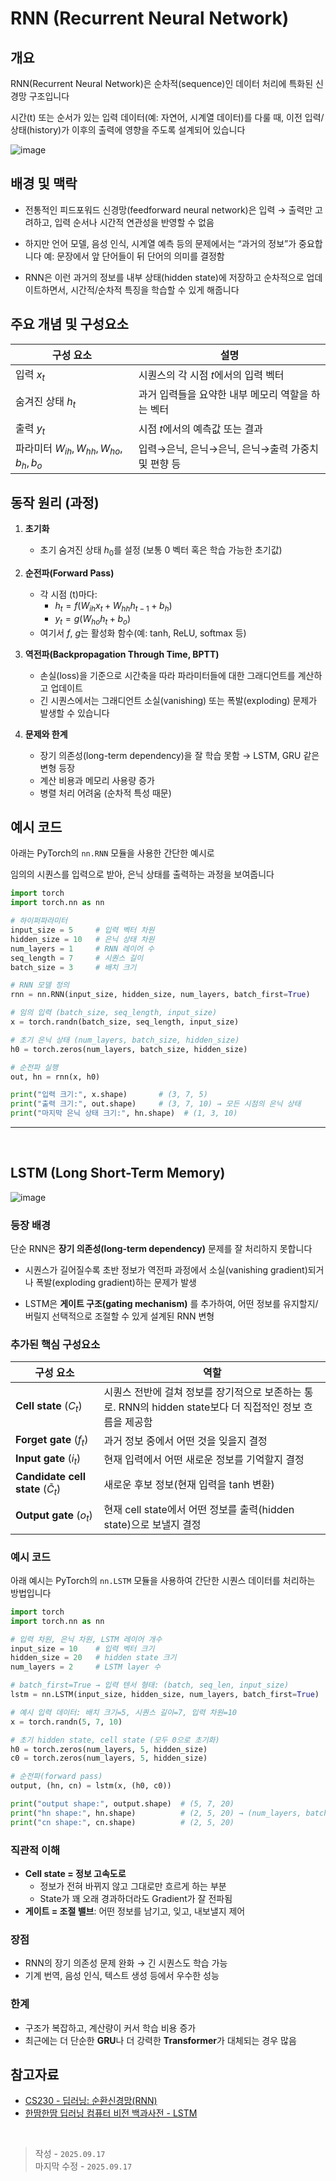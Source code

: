 # RNN (Recurrent Neural Network)

## 개요

RNN(Recurrent Neural Network)은 순차적(sequence)인 데이터 처리에 특화된 신경망 구조입니다

시간(t) 또는 순서가 있는 입력 데이터(예: 자연어, 시계열 데이터)를 다룰 때, 이전 입력/상태(history)가 이후의 출력에 영향을 주도록 설계되어 있습니다

<img src="https://i.ibb.co/354kcBJz/image.png" alt="image" border="0">

## 배경 및 맥락

- 전통적인 피드포워드 신경망(feedforward neural network)은 입력 → 출력만 고려하고, 입력 순서나 시간적 연관성을 반영할 수 없음

- 하지만 언어 모델, 음성 인식, 시계열 예측 등의 문제에서는 “과거의 정보”가 중요합니다
  예: 문장에서 앞 단어들이 뒤 단어의 의미를 결정함

- RNN은 이런 과거의 정보를 내부 상태(hidden state)에 저장하고 순차적으로 업데이트하면서, 시간적/순차적 특징을 학습할 수 있게 해줍니다

## 주요 개념 및 구성요소

| 구성 요소 | 설명 |
|--------|------|
| 입력 $x_t$ | 시퀀스의 각 시점 $t$에서의 입력 벡터 |
| 숨겨진 상태 $h_t$ | 과거 입력들을 요약한 내부 메모리 역할을 하는 벡터 |
| 출력 $y_t$ | 시점 $t$에서의 예측값 또는 결과 |
| 파라미터 $W_{ih}, W_{hh}, W_{ho}, b_h, b_o$ | 입력→은닉, 은닉→은닉, 은닉→출력 가중치 및 편향 등 |

## 동작 원리 (과정)  

1. **초기화**  
   - 초기 숨겨진 상태 $h_0$를 설정 (보통 0 벡터 혹은 학습 가능한 초기값)

2. **순전파(Forward Pass)**  
   - 각 시점 \(t\)마다:  
     - $h_t = f(W_{ih} x_t + W_{hh} h_{t-1} + b_h)$  
      - $y_t = g(W_{ho} h_t + b_o)$
    - 여기서 $f$, $g$는 활성화 함수(예: tanh, ReLU, softmax 등)

3. **역전파(Backpropagation Through Time, BPTT)**  
   - 손실(loss)을 기준으로 시간축을 따라 파라미터들에 대한 그래디언트를 계산하고 업데이트
   - 긴 시퀀스에서는 그래디언트 소실(vanishing) 또는 폭발(exploding) 문제가 발생할 수 있습니다 

4. **문제와 한계**  
   - 장기 의존성(long-term dependency)을 잘 학습 못함 → LSTM, GRU 같은 변형 등장
   - 계산 비용과 메모리 사용량 증가
   - 병렬 처리 어려움 (순차적 특성 때문) 

## 예시 코드

아래는 PyTorch의 `nn.RNN` 모듈을 사용한 간단한 예시로

임의의 시퀀스를 입력으로 받아, 은닉 상태를 출력하는 과정을 보여줍니다

```python
import torch
import torch.nn as nn

# 하이퍼파라미터
input_size = 5     # 입력 벡터 차원
hidden_size = 10   # 은닉 상태 차원
num_layers = 1     # RNN 레이어 수
seq_length = 7     # 시퀀스 길이
batch_size = 3     # 배치 크기

# RNN 모델 정의
rnn = nn.RNN(input_size, hidden_size, num_layers, batch_first=True)

# 임의 입력 (batch_size, seq_length, input_size)
x = torch.randn(batch_size, seq_length, input_size)

# 초기 은닉 상태 (num_layers, batch_size, hidden_size)
h0 = torch.zeros(num_layers, batch_size, hidden_size)

# 순전파 실행
out, hn = rnn(x, h0)

print("입력 크기:", x.shape)       # (3, 7, 5)
print("출력 크기:", out.shape)     # (3, 7, 10) → 모든 시점의 은닉 상태
print("마지막 은닉 상태 크기:", hn.shape)  # (1, 3, 10)
```

---
<br>

## LSTM (Long Short-Term Memory) 

<img src="https://i.ibb.co/h1BDTqHP/image.png" alt="image" border="0">

### 등장 배경  

단순 RNN은 **장기 의존성(long-term dependency)** 문제를 잘 처리하지 못합니다

- 시퀀스가 길어질수록 초반 정보가 역전파 과정에서 소실(vanishing gradient)되거나 폭발(exploding gradient)하는 문제가 발생

- LSTM은 **게이트 구조(gating mechanism)** 를 추가하여, 어떤 정보를 유지할지/버릴지 선택적으로 조절할 수 있게 설계된 RNN 변형

### 추가된 핵심 구성요소  

| 구성 요소 | 역할 |
|-----------|------|
| **Cell state** ($C_t$) | 시퀀스 전반에 걸쳐 정보를 장기적으로 보존하는 통로. RNN의 hidden state보다 더 직접적인 정보 흐름을 제공함 |
| **Forget gate** ($f_t$) | 과거 정보 중에서 어떤 것을 잊을지 결정 |
| **Input gate** ($i_t$) | 현재 입력에서 어떤 새로운 정보를 기억할지 결정 |
| **Candidate cell state** ($\tilde{C}_t$) | 새로운 후보 정보(현재 입력을 tanh 변환) |
| **Output gate** ($o_t$) | 현재 cell state에서 어떤 정보를 출력(hidden state)으로 보낼지 결정 |


### 예시 코드

아래 예시는 PyTorch의 `nn.LSTM` 모듈을 사용하여 간단한 시퀀스 데이터를 처리하는 방법입니다

```python
import torch
import torch.nn as nn

# 입력 차원, 은닉 차원, LSTM 레이어 개수
input_size = 10    # 입력 벡터 크기
hidden_size = 20   # hidden state 크기
num_layers = 2     # LSTM layer 수

# batch_first=True → 입력 텐서 형태: (batch, seq_len, input_size)
lstm = nn.LSTM(input_size, hidden_size, num_layers, batch_first=True)

# 예시 입력 데이터: 배치 크기=5, 시퀀스 길이=7, 입력 차원=10
x = torch.randn(5, 7, 10)

# 초기 hidden state, cell state (모두 0으로 초기화)
h0 = torch.zeros(num_layers, 5, hidden_size)
c0 = torch.zeros(num_layers, 5, hidden_size)

# 순전파(forward pass)
output, (hn, cn) = lstm(x, (h0, c0))

print("output shape:", output.shape)  # (5, 7, 20)
print("hn shape:", hn.shape)          # (2, 5, 20) → (num_layers, batch, hidden_size)
print("cn shape:", cn.shape)          # (2, 5, 20)
```

### 직관적 이해  
- **Cell state = 정보 고속도로**
  - 정보가 전혀 바뀌지 않고 그대로만 흐르게 하는 부분
  - State가 꽤 오래 경과하더라도 Gradient가 잘 전파됨
- **게이트 = 조절 밸브**: 어떤 정보를 남기고, 잊고, 내보낼지 제어

### 장점  
- RNN의 장기 의존성 문제 완화 → 긴 시퀀스도 학습 가능  
- 기계 번역, 음성 인식, 텍스트 생성 등에서 우수한 성능  

### 한계  
- 구조가 복잡하고, 계산량이 커서 학습 비용 증가  
- 최근에는 더 단순한 **GRU**나 더 강력한 **Transformer**가 대체되는 경우 많음  

## 참고자료

- [CS230 - 딥러닝: 순환신경망(RNN)](https://stanford.edu/~shervine/l/ko/teaching/cs-230/cheatsheet-recurrent-neural-networks)
- [한땀한땀 딥러닝 컴퓨터 비전 백과사전 - LSTM](https://wikidocs.net/152773)

<br>

> 작성 - `2025.09.17`<br>
> 마지막 수정 - `2025.09.17`
